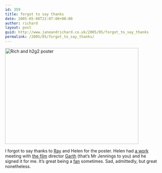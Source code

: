 ```yaml
---
id: 359
title: forgot to say thanks
date: 2005-05-08T22:07:00+00:00
author: richard
layout: post
guid: http://www.janeandrichard.co.uk/2005/05/forgot_to_say_thanks
permalink: /2005/05/forgot_to_say_thanks/
---
```


<img src="http://www.janeandrichard.co.uk/blog/img/2005/05/h2g2.jpg" width="438" height="315" alt="Rich and h2g2 poster" /> 

I forgot to say thanks to [Ray](http://www.visualabuse.com) and Helen for the poster. Helen had [a work](http://www.cinesite.com/) meeting with [the film](http://imdb.com/title/tt0371724/) director [Garth](http://imdb.com/name/nm1134029/) (that&#8217;s Mr Jennings to you) and he signed it for me. It&#8217;s great being a [fan](http://www.dallaway.com/reading/archive/lastchance.xml) sometimes. Sad, admittedly, but great nonetheless.